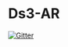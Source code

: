 # Ds3-AR

[![Gitter](https://badges.gitter.im/Tzbob/Ds3-AR.svg)](https://gitter.im/Tzbob/Ds3-AR?utm_source=badge&utm_medium=badge&utm_campaign=pr-badge&utm_content=badge)